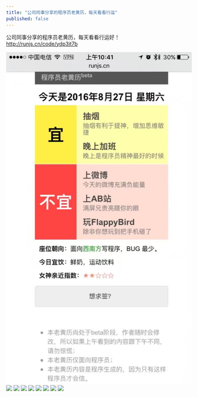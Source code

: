 ```yaml
---
title: "公司同事分享的程序员老黄历，每天看看行运"
published: false
---
```

公司同事分享的程序员老黄历，每天看看行运好！
http://runjs.cn/code/ydp3it7b

![](./1.jpg)
![](./2.jpg)
![](./3.jpg)
![](./4.jpg)
![](./5.jpg)
![](./6.jpg)
![](./7.jpg)
![](./8.jpg)
![](./9.jpg)
